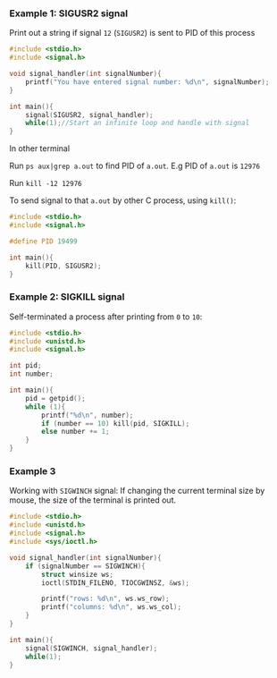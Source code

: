 ### Example 1: SIGUSR2 signal

Print out a string if signal ``12`` (``SIGUSR2``) is sent to PID of this process

```c
#include <stdio.h>
#include <signal.h>   

void signal_handler(int signalNumber){
	printf("You have entered signal number: %d\n", signalNumber); 
}

int main(){ 
	signal(SIGUSR2, signal_handler);
	while(1);//Start an infinite loop and handle with signal
}
```

In other terminal

Run ``ps aux|grep a.out`` to find PID of ``a.out``. E.g PID of ``a.out`` is ``12976``

Run ``kill -12 12976``

To send signal to that ``a.out`` by other C process, using ``kill()``:

```c
#include <stdio.h>
#include <signal.h>   

#define PID 19499

int main(){ 
    kill(PID, SIGUSR2);
}
```

### Example 2: SIGKILL signal

Self-terminated a process after printing from ``0`` to ``10``:

```c
#include <stdio.h>
#include <unistd.h>
#include <signal.h>   

int pid;
int number;

int main(){  
    pid = getpid();
    while (1){
        printf("%d\n", number);
        if (number == 10) kill(pid, SIGKILL);
        else number += 1;
    }
}
```

### Example 3

Working with ``SIGWINCH`` signal: If changing the current terminal size by mouse, the size of the terminal is printed out.

```c
#include <stdio.h> 
#include <unistd.h>
#include <signal.h> 
#include <sys/ioctl.h>

void signal_handler(int signalNumber){
	if (signalNumber == SIGWINCH){
		struct winsize ws;
		ioctl(STDIN_FILENO, TIOCGWINSZ, &ws);

		printf("rows: %d\n", ws.ws_row);
		printf("columns: %d\n", ws.ws_col);
	}
}

int main(){ 
	signal(SIGWINCH, signal_handler);
	while(1);
}
```
